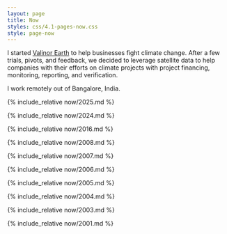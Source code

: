 ```yaml
---
layout: page
title: Now
styles: css/4.1-pages-now.css
style: page-now
---
```


<div class="now-now" markdown="1">

I started <a href="https://valinor.earth">Valinor Earth</a> to help businesses fight climate change. After a few trials, pivots, and feedback, we decided to leverage satellite data to help companies with their efforts on climate projects with project financing, monitoring, reporting, and verification.

I work remotely out of Bangalore, India.

</div>

{% include_relative now/2025.md %}

{% include_relative now/2024.md %}

{% include_relative now/2016.md %}

{% include_relative now/2008.md %}

{% include_relative now/2007.md %}

{% include_relative now/2006.md %}

{% include_relative now/2005.md %}

{% include_relative now/2004.md %}

{% include_relative now/2003.md %}

{% include_relative now/2001.md %}